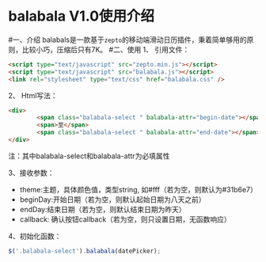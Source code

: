balabala V1.0使用介绍
==
#一、介绍
balabals是一款基于`zepto`的移动端滑动日历插件，秉着简单够用的原则，比较小巧，压缩后只有7K。
#二、使用
1、	引用文件：
```html
<script type="text/javascript" src="zepto.min.js"></script>
<script type="text/javascript" src="balabala.js"></script>
<link rel="stylesheet" type="text/css" href="balabala.css" />
```
2、	Html写法：
```html
<div>
        <span class="balabala-select " balabala-attr="begin-date"></span>
        <span>至</span>
        <span class="balabala-select " balabala-attr="end-date"></span>
</div>
```
注：其中balabala-select和balabala-attr为必填属性<br>

3、接收参数：<br>
* theme:主题，具体颜色值，类型string, 如#fff（若为空，则默认为#31b6e7）<br>
* beginDay:开始日期（若为空，则默认起始日期为八天之前）<br>
* endDay:结束日期（若为空，则默认结束日期为昨天）<br>
* callback: 确认按钮callback（若为空，则只设置日期，无函数响应）<br>

4、初始化函数：
```javascript
$('.balabala-select').balabala(datePicker);
```
